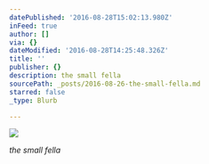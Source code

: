 ```yaml
---
datePublished: '2016-08-28T15:02:13.980Z'
inFeed: true
author: []
via: {}
dateModified: '2016-08-28T14:25:48.326Z'
title: ''
publisher: {}
description: the small fella
sourcePath: _posts/2016-08-26-the-small-fella.md
starred: false
_type: Blurb

---
```

![](https://the-grid-user-content.s3-us-west-2.amazonaws.com/025213bd-2310-407d-8702-bb3142ca48e6.jpg)

_the small fella_